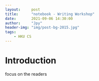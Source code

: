 ```yaml
---
layout:     post
title:      "notebook - Writing Workshop"
date:       2021-09-06 14:30:00
author:     "Jpy"
header-img: "img/post-bg-2015.jpg"
tags:
    - HKU CS
---
```


# Introduction

focus on the readers